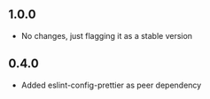 ## 1.0.0

- No changes, just flagging it as a stable version

## 0.4.0

- Added eslint-config-prettier as peer dependency
